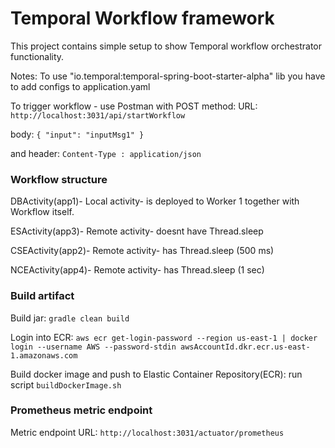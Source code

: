 # Temporal Workflow framework

This project contains simple setup to show Temporal workflow orchestrator functionality.

Notes:
To use "io.temporal:temporal-spring-boot-starter-alpha" lib you have to add configs to application.yaml

To trigger workflow - use Postman with POST method:
URL: `http://localhost:3031/api/startWorkflow` 

body:
`{
"input": "inputMsg1"
}`

and header:
`Content-Type : application/json`

### Workflow structure

DBActivity(app1)- Local activity- is deployed to Worker 1 together with Workflow itself.

ESActivity(app3)- Remote activity- doesnt have Thread.sleep

CSEActivity(app2)- Remote activity- has Thread.sleep (500 ms)

NCEActivity(app4)- Remote activity- has Thread.sleep (1 sec)

### Build artifact

Build jar:
`gradle clean build`

Login into ECR:
`aws ecr get-login-password --region us-east-1 | docker login --username AWS --password-stdin awsAccountId.dkr.ecr.us-east-1.amazonaws.com`

Build docker image and push to Elastic Container Repository(ECR): run script `buildDockerImage.sh`

### Prometheus metric endpoint

Metric endpoint URL: `http://localhost:3031/actuator/prometheus` 
